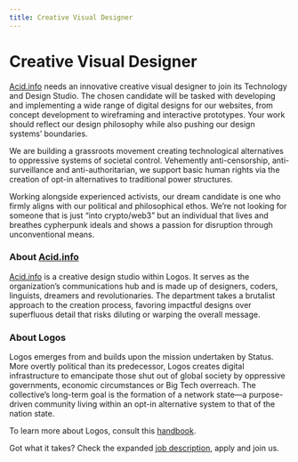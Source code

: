 ```yaml
---
title: Creative Visual Designer
---
```


# Creative Visual Designer

[Acid.info](http://acid.info/) needs an innovative creative visual designer to join its Technology and Design Studio. The chosen candidate will be tasked with developing and implementing a wide range of digital designs for our websites, from concept development to wireframing and interactive prototypes. Your work should reflect our design philosophy while also pushing our design systems’ boundaries. 

We are building a grassroots movement creating technological alternatives to oppressive systems of societal control. Vehemently anti-censorship, anti-surveillance and anti-authoritarian, we support basic human rights via the creation of opt-in alternatives to traditional power structures.

Working alongside experienced activists, our dream candidate is one who firmly aligns with our political and philosophical ethos. We’re not looking for someone that is just “into crypto/web3” but an individual that lives and breathes cypherpunk ideals and shows a passion for disruption through unconventional means.

### About [Acid.info](http://acid.info/)

[Acid.info](http://acid.info/) is a creative design studio within Logos. It serves as the organization’s communications hub and is made up of designers, coders, linguists, dreamers and revolutionaries. The department takes a brutalist approach to the creation process, favoring impactful designs over superfluous detail that risks diluting or warping the overall message.

### About Logos

Logos emerges from and builds upon the mission undertaken by Status. More overtly political than its predecessor, Logos creates digital infrastructure to emancipate those shut out of global society by oppressive governments, economic circumstances or Big Tech overreach. The collective’s long-term goal is the formation of a network state—a purpose-driven community living within an opt-in alternative system to that of the nation state.

To learn more about Logos, consult this [handbook](https://github.com/acid-info/public-assets/blob/master/logos-manual.pdf).

Got what it takes? Check the expanded [job description](https://grnh.se/19226f881us), apply and join us.